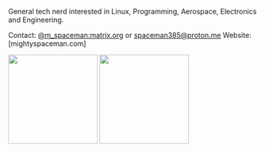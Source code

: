 General tech nerd interested in Linux, Programming, Aerospace, Electronics and Engineering.

Contact: [@m_spaceman:matrix.org](https://matrix.to/#/@m_spaceman:matrix.org) or spaceman385@proton.me
Website: [mightyspaceman.com]

<html>
<p>
 <img height="180em" src="https://github-readme-stats.vercel.app/api?username=MightySpaceman&theme=radical&show_icons=true" />
 <img height="180em" src="https://github-readme-stats.vercel.app/api/top-langs/?username=MightySpaceman&theme=radical&layout=compact" />
</p>
</html>
